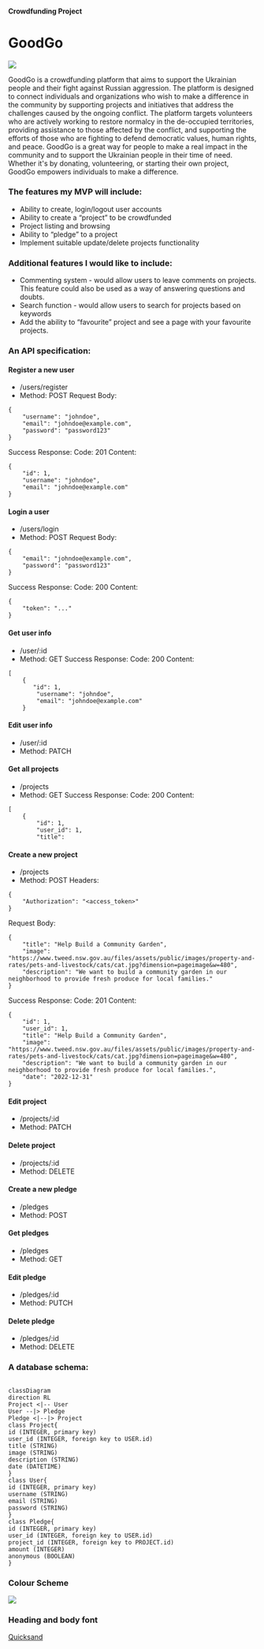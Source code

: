 #### Crowdfunding Project

# GoodGo

![](img/logo.png)

GoodGo is a crowdfunding platform that aims to support the Ukrainian people and their fight against Russian aggression. The platform is designed to connect individuals and organizations who wish to make a difference in the community by supporting projects and initiatives that address the challenges caused by the ongoing conflict. The platform targets volunteers who are actively working to restore normalcy in the de-occupied territories, providing assistance to those affected by the conflict, and supporting the efforts of those who are fighting to defend democratic values, human rights, and peace. GoodGo is a great way for people to make a real impact in the community and to support the Ukrainian people in their time of need. Whether it's by donating, volunteering, or starting their own project, GoodGo empowers individuals to make a difference.

### The features my MVP will include:

- Ability to create, login/logout user accounts
- Ability to create a “project” to be crowdfunded
- Project listing and browsing
- Ability to “pledge” to a project
- Implement suitable update/delete projects functionality

### Additional features I would like to include:

- Commenting system - would allow users to leave comments on projects. This feature could also be used as a way of answering questions and doubts.
- Search function - would allow users to search for projects based on keywords
- Add the ability to “favourite” project and see a page with your favourite projects.

### An API specification:

#### Register a new user

- /users/register
- Method: POST
  Request Body:

```
{
    "username": "johndoe",
    "email": "johndoe@example.com",
    "password": "password123"
}
```

Success Response:
Code: 201
Content:

```
{
    "id": 1,
    "username": "johndoe",
    "email": "johndoe@example.com"
}
```

#### Login a user

- /users/login
- Method: POST
  Request Body:

```
{
    "email": "johndoe@example.com",
    "password": "password123"
}
```

Success Response:
Code: 200
Content:

```
{
    "token": "..."
}
```

#### Get user info

- /user/:id
- Method: GET
  Success Response:
  Code: 200
  Content:

```
[
    {
       "id": 1,
        "username": "johndoe",
        "email": "johndoe@example.com"
    }
```

#### Edit user info

- /user/:id
- Method: PATCH

#### Get all projects

- /projects
- Method: GET
  Success Response:
  Code: 200
  Content:

```
[
    {
        "id": 1,
        "user_id": 1,
        "title":
```

#### Create a new project

- /projects
- Method: POST
  Headers:

```
{
    "Authorization": "<access_token>"
}
```

Request Body:

```
{
    "title": "Help Build a Community Garden",
    "image": "https://www.tweed.nsw.gov.au/files/assets/public/images/property-and-rates/pets-and-livestock/cats/cat.jpg?dimension=pageimage&w=480",
    "description": "We want to build a community garden in our neighborhood to provide fresh produce for local families."
}
```

Success Response:
Code: 201
Content:

```
{
    "id": 1,
    "user_id": 1,
    "title": "Help Build a Community Garden",
    "image": "https://www.tweed.nsw.gov.au/files/assets/public/images/property-and-rates/pets-and-livestock/cats/cat.jpg?dimension=pageimage&w=480",
    "description": "We want to build a community garden in our neighborhood to provide fresh produce for local families.",
    "date": "2022-12-31"
}
```

#### Edit project

- /projects/:id
- Method: PATCH

#### Delete project

- /projects/:id
- Method: DELETE

#### Create a new pledge

- /pledges
- Method: POST

#### Get pledges

- /pledges
- Method: GET

#### Edit pledge

- /pledges/:id
- Method: PUTCH

#### Delete pledge

- /pledges/:id
- Method: DELETE

### A database schema:

```mermaid

classDiagram
direction RL
Project <|-- User
User --|> Pledge
Pledge <|--|> Project
class Project{
id (INTEGER, primary key)
user_id (INTEGER, foreign key to USER.id)
title (STRING)
image (STRING)
description (STRING)
date (DATETIME)
}
class User{
id (INTEGER, primary key)
username (STRING)
email (STRING)
password (STRING)
}
class Pledge{
id (INTEGER, primary key)
user_id (INTEGER, foreign key to USER.id)
project_id (INTEGER, foreign key to PROJECT.id)
amount (INTEGER)
anonymous (BOOLEAN)
}
```

### Colour Scheme

![ ](img/Brandmark%20-%20make%20your%20logo%20in%20minutes%202023-01-11%2016-39-29.jpg)

### Heading and body font

[Quicksand](https://fonts.google.com/specimen/Quicksand?query=Qui#styles)

<!---
<link rel="preconnect" href="https://fonts.googleapis.com">
<link rel="preconnect" href="https://fonts.gstatic.com" crossorigin>
<link href="https://fonts.googleapis.com/css2?family=Quicksand:wght@300;500&display=swap" rel="stylesheet">

CSS rules to specify families:
font-family: 'Quicksand', sans-serif;

>
